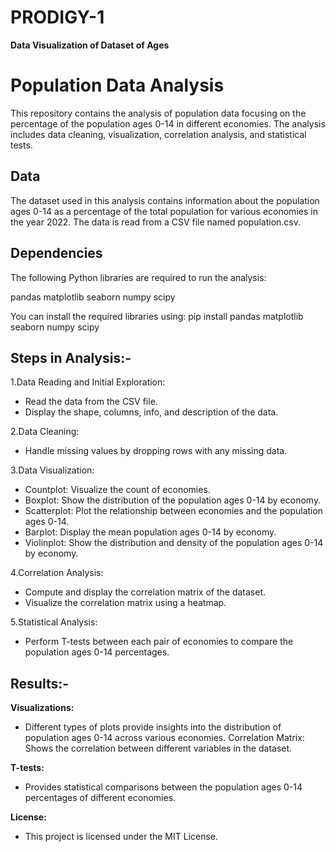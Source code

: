 # PRODIGY-1
**Data Visualization of Dataset of Ages**

# **Population Data Analysis**
This repository contains the analysis of population data focusing on the percentage of the population ages 0-14 in different economies. The analysis includes data cleaning, visualization, correlation analysis, and statistical tests.

## **Data**
The dataset used in this analysis contains information about the population ages 0-14 as a percentage of the total population for various economies in the year 2022. The data is read from a CSV file named population.csv.

## **Dependencies**
The following Python libraries are required to run the analysis:

pandas
matplotlib
seaborn
numpy
scipy

You can install the required libraries using:
pip install pandas matplotlib seaborn numpy scipy

 ## **Steps in Analysis:-**

1.Data Reading and Initial Exploration:
  - Read the data from the CSV file.
  - Display the shape, columns, info, and description of the data.
    
2.Data Cleaning:
  - Handle missing values by dropping rows with any missing data.
  
3.Data Visualization:
  - Countplot: Visualize the count of economies.
  - Boxplot: Show the distribution of the population ages 0-14 by economy.
  - Scatterplot: Plot the relationship between economies and the population ages 0-14.
  - Barplot: Display the mean population ages 0-14 by economy.
  - Violinplot: Show the distribution and density of the population ages 0-14 by economy.
  
4.Correlation Analysis:
  - Compute and display the correlation matrix of the dataset.
  - Visualize the correlation matrix using a heatmap.
  
5.Statistical Analysis:
  - Perform T-tests between each pair of economies to compare the population ages 0-14 percentages.
  
## **Results:-**
 **Visualizations:**
   - Different types of plots provide insights into the distribution of population ages 0-14 across various economies.
Correlation Matrix: Shows the correlation between different variables in the dataset.

 **T-tests:**
   - Provides statistical comparisons between the population ages 0-14 percentages of different economies.
     
 **License:**
   - This project is licensed under the MIT License.
